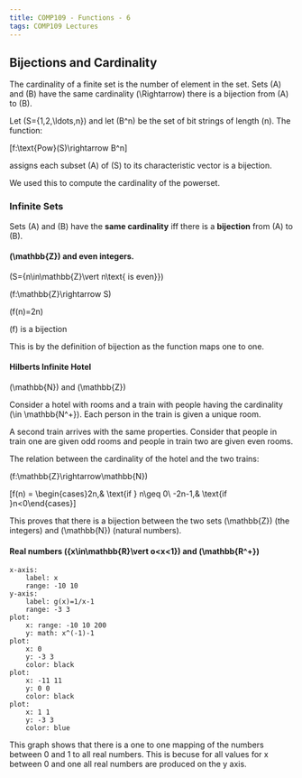 ```yaml
---
title: COMP109 - Functions - 6
tags: COMP109 Lectures
---
```

## Bijections and Cardinality
The cardinality of a finite set is the number of element in the set. Sets \(A\) and \(B\) have the same cardinality \(\Rightarrow\) there is a bijection from \(A\) to \(B\).

Let \(S=\{1,2,\ldots,n\}\) and let \(B^n\) be the set of bit strings of length \(n\). The function:

\[f:\text{Pow}(S)\rightarrow B^n\]

assigns each subset \(A\) of \(S\) to its characteristic vector is a bijection.

We used this to compute the cardinality of the powerset.

### Infinite Sets
Sets \(A\) and \(B\) have the **same cardinality** iff there is a **bijection** from \(A\) to \(B\).

#### \(\mathbb{Z}\) and even integers.

\(S=\{n\in\mathbb{Z}\vert n\text{ is even}\}\)

\(f:\mathbb{Z}\rightarrow S\)

\(f(n)=2n\)

\(f\) is a bijection

This is by the definition of bijection as the function maps one to one.

#### Hilberts Infinite Hotel

\(\mathbb{N}\) and \(\mathbb{Z}\)

Consider a hotel with rooms and a train with people having the cardinality \(\in \mathbb{N^+}\). Each person in the train is given a unique room.

A second train arrives with the same properties. Consider that people in train one are given odd rooms and people in train two are given even rooms.

The relation between the cardinality of the hotel and the two trains:

\(f:\mathbb{Z}\rightarrow\mathbb{N}\)

\[f(n) = \begin{cases}2n,& \text{if } n\geq 0\\ -2n-1,& \text{if }n<0\end{cases}\]

This proves that there is a bijection between the two sets \(\mathbb{Z}\) (the integers) and \(\mathbb{N}\) (natural numbers).

#### Real numbers \(\{x\in\mathbb{R}\vert o<x<1\}\) and \(\mathbb{R^+}\)

```charter
x-axis:
	label: x
	range: -10 10
y-axis:
	label: g(x)=1/x-1
	range: -3 3
plot:
	x: range: -10 10 200
	y: math: x^(-1)-1
plot:
	x: 0
	y: -3 3
	color: black
plot:
	x: -11 11
	y: 0 0
	color: black
plot:
	x: 1 1
	y: -3 3
	color: blue
```

This graph shows that there is a one to one mapping of the numbers between 0 and 1 to all real numbers. This is becuse for all values for x between 0 and one all real numbers are produced on the y axis.
